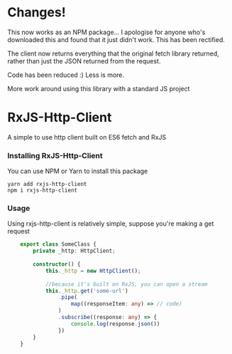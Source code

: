 <h1>Changes!</h1>
This now works as an NPM package... I apologise for anyone who's 
downloaded this and found that it just didn't work. This has been rectified.

The client now returns everything that the original fetch library returned, rather than just the JSON returned from the request.

Code has been reduced :) Less is more. 

More work around using this library with a standard JS project

<h1>RxJS-Http-Client</h1>

<p>A simple to use http client built on ES6 fetch and RxJS</p>

<h3>Installing RxJS-Http-Client</h3>
<p>You can use NPM or Yarn to install this package</p>

```$xslt
yarn add rxjs-http-client
npm i rxjs-http-client
```

<h3>Usage</h3>
<p>Using rxjs-http-client is relatively simple, suppose you're making a get request</p>

```typescript 
    export class SomeClass {
        private _http: HttpClient;
        
        constructor() {
            this._http = new HttpClient();
            
            //because it's built on RxJS, you can open a stream
            this._http.get('some-url')
                .pipe(
                    map((responseItem: any) => // code)
                )
                .subscribe((response: any) => {
                    console.log(response.json())
                })
        }
    }
```
